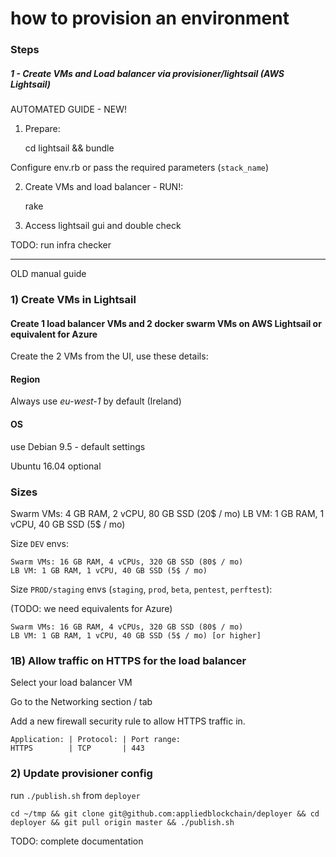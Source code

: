 # how to provision an environment

### Steps

##### 1 - Create VMs and Load balancer via provisioner/lightsail  (AWS Lightsail)

AUTOMATED GUIDE - NEW!

1) Prepare:

    cd lightsail && bundle  

Configure env.rb or pass the required parameters (`stack_name`)

2) Create VMs and load balancer - RUN!:

    rake

3) Access lightsail gui and double check


TODO: run infra checker

---

OLD manual guide

### 1)  Create VMs in Lightsail

#### Create 1 load balancer VMs and 2 docker swarm VMs on AWS Lightsail or equivalent for Azure

Create the 2 VMs from the UI, use these details:

#### Region

Always use *eu-west-1* by default (Ireland)

#### OS

use Debian 9.5 - default settings

Ubuntu 16.04 optional

### Sizes

Swarm VMs: 4 GB RAM, 2 vCPU, 80 GB SSD (20$ / mo)
LB VM: 1 GB RAM, 1 vCPU, 40 GB SSD (5$ / mo)

Size `DEV` envs:

    Swarm VMs: 16 GB RAM, 4 vCPUs, 320 GB SSD (80$ / mo)
    LB VM: 1 GB RAM, 1 vCPU, 40 GB SSD (5$ / mo)

Size `PROD/staging` envs (`staging`, `prod`, `beta`, `pentest`, `perftest`):

(TODO: we need equivalents for Azure)

    Swarm VMs: 16 GB RAM, 4 vCPUs, 320 GB SSD (80$ / mo)
    LB VM: 1 GB RAM, 1 vCPU, 40 GB SSD (5$ / mo) [or higher]


### 1B) Allow traffic on HTTPS for the load balancer

Select your load balancer VM

Go to the Networking section / tab

Add a new firewall security rule to allow HTTPS traffic in.

```
Application: | Protocol: | Port range:
HTTPS        | TCP       | 443
```

### 2) Update provisioner config

run `./publish.sh` from  `deployer`

```
cd ~/tmp && git clone git@github.com:appliedblockchain/deployer && cd deployer && git pull origin master && ./publish.sh
```


TODO: complete documentation
